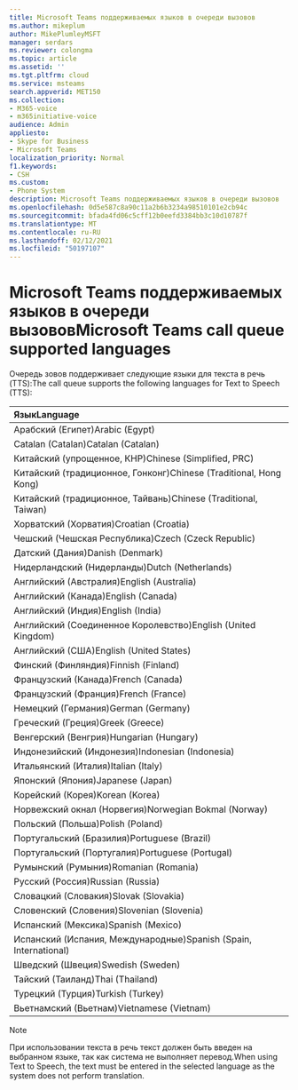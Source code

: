```yaml
---
title: Microsoft Teams поддерживаемых языков в очереди вызовов
ms.author: mikeplum
author: MikePlumleyMSFT
manager: serdars
ms.reviewer: colongma
ms.topic: article
ms.assetid: ''
ms.tgt.pltfrm: cloud
ms.service: msteams
search.appverid: MET150
ms.collection:
- M365-voice
- m365initiative-voice
audience: Admin
appliesto:
- Skype for Business
- Microsoft Teams
localization_priority: Normal
f1.keywords:
- CSH
ms.custom:
- Phone System
description: Microsoft Teams поддерживаемых языков в очереди вызовов
ms.openlocfilehash: 0d5e587c8a90c11a2b6b3234a98510101e2cb94c
ms.sourcegitcommit: bfada4fd06c5cff12b0eefd3384bb3c10d10787f
ms.translationtype: MT
ms.contentlocale: ru-RU
ms.lasthandoff: 02/12/2021
ms.locfileid: "50197107"
---
```

# <a name="microsoft-teams-call-queue-supported-languages"></a><span data-ttu-id="d9556-103">Microsoft Teams поддерживаемых языков в очереди вызовов</span><span class="sxs-lookup"><span data-stu-id="d9556-103">Microsoft Teams call queue supported languages</span></span>

<span data-ttu-id="d9556-104">Очередь зовов поддерживает следующие языки для текста в речь (TTS):</span><span class="sxs-lookup"><span data-stu-id="d9556-104">The call queue supports the following languages for Text to Speech (TTS):</span></span>

|<span data-ttu-id="d9556-105">Язык</span><span class="sxs-lookup"><span data-stu-id="d9556-105">Language</span></span>                                |
|:---------------------------------------|
|<span data-ttu-id="d9556-106">Арабский (Египет)</span><span class="sxs-lookup"><span data-stu-id="d9556-106">Arabic (Egypt)</span></span>                          |
|<span data-ttu-id="d9556-107">Catalan (Catalan)</span><span class="sxs-lookup"><span data-stu-id="d9556-107">Catalan (Catalan)</span></span>                       |
|<span data-ttu-id="d9556-108">Китайский (упрощенное, КНР)</span><span class="sxs-lookup"><span data-stu-id="d9556-108">Chinese (Simplified, PRC)</span></span>               |
|<span data-ttu-id="d9556-109">Китайский (традиционное, Гонконг)</span><span class="sxs-lookup"><span data-stu-id="d9556-109">Chinese (Traditional, Hong Kong)</span></span>        |
|<span data-ttu-id="d9556-110">Китайский (традиционное, Тайвань)</span><span class="sxs-lookup"><span data-stu-id="d9556-110">Chinese (Traditional, Taiwan)</span></span>           |
|<span data-ttu-id="d9556-111">Хорватский (Хорватия)</span><span class="sxs-lookup"><span data-stu-id="d9556-111">Croatian (Croatia)</span></span>                      |
|<span data-ttu-id="d9556-112">Чешский (Чешская Республика)</span><span class="sxs-lookup"><span data-stu-id="d9556-112">Czech (Czeck Republic)</span></span>                  |
|<span data-ttu-id="d9556-113">Датский (Дания)</span><span class="sxs-lookup"><span data-stu-id="d9556-113">Danish (Denmark)</span></span>                        |
|<span data-ttu-id="d9556-114">Нидерландский (Нидерланды)</span><span class="sxs-lookup"><span data-stu-id="d9556-114">Dutch (Netherlands)</span></span>                     |
|<span data-ttu-id="d9556-115">Английский (Австралия)</span><span class="sxs-lookup"><span data-stu-id="d9556-115">English (Australia)</span></span>                     |
|<span data-ttu-id="d9556-116">Английский (Канада)</span><span class="sxs-lookup"><span data-stu-id="d9556-116">English (Canada)</span></span>                        |
|<span data-ttu-id="d9556-117">Английский (Индия)</span><span class="sxs-lookup"><span data-stu-id="d9556-117">English (India)</span></span>                         |
|<span data-ttu-id="d9556-118">Английский (Соединенное Королевство)</span><span class="sxs-lookup"><span data-stu-id="d9556-118">English (United Kingdom)</span></span>                |
|<span data-ttu-id="d9556-119">Английский (США)</span><span class="sxs-lookup"><span data-stu-id="d9556-119">English (United States)</span></span>                 |
|<span data-ttu-id="d9556-120">Финский (Финляндия)</span><span class="sxs-lookup"><span data-stu-id="d9556-120">Finnish (Finland)</span></span>                       |
|<span data-ttu-id="d9556-121">Французский (Канада)</span><span class="sxs-lookup"><span data-stu-id="d9556-121">French (Canada)</span></span>                         |
|<span data-ttu-id="d9556-122">Французский (Франция)</span><span class="sxs-lookup"><span data-stu-id="d9556-122">French (France)</span></span>                         |
|<span data-ttu-id="d9556-123">Немецкий (Германия)</span><span class="sxs-lookup"><span data-stu-id="d9556-123">German (Germany)</span></span>                        |
|<span data-ttu-id="d9556-124">Греческий (Греция)</span><span class="sxs-lookup"><span data-stu-id="d9556-124">Greek (Greece)</span></span>                          |
|<span data-ttu-id="d9556-125">Венгерский (Венгрия)</span><span class="sxs-lookup"><span data-stu-id="d9556-125">Hungarian (Hungary)</span></span>                     |
|<span data-ttu-id="d9556-126">Индонезийский (Индонезия)</span><span class="sxs-lookup"><span data-stu-id="d9556-126">Indonesian (Indonesia)</span></span>                  |
|<span data-ttu-id="d9556-127">Итальянский (Италия)</span><span class="sxs-lookup"><span data-stu-id="d9556-127">Italian (Italy)</span></span>                         |
|<span data-ttu-id="d9556-128">Японский (Япония)</span><span class="sxs-lookup"><span data-stu-id="d9556-128">Japanese (Japan)</span></span>                        |
|<span data-ttu-id="d9556-129">Корейский (Корея)</span><span class="sxs-lookup"><span data-stu-id="d9556-129">Korean (Korea)</span></span>                          |
|<span data-ttu-id="d9556-130">Норвежский окнал (Норвегия)</span><span class="sxs-lookup"><span data-stu-id="d9556-130">Norwegian Bokmal (Norway)</span></span>               |
|<span data-ttu-id="d9556-131">Польский (Польша)</span><span class="sxs-lookup"><span data-stu-id="d9556-131">Polish (Poland)</span></span>                         |
|<span data-ttu-id="d9556-132">Португальский (Бразилия)</span><span class="sxs-lookup"><span data-stu-id="d9556-132">Portuguese (Brazil)</span></span>                     |
|<span data-ttu-id="d9556-133">Португальский (Португалия)</span><span class="sxs-lookup"><span data-stu-id="d9556-133">Portuguese (Portugal)</span></span>                   |
|<span data-ttu-id="d9556-134">Румынский (Румыния)</span><span class="sxs-lookup"><span data-stu-id="d9556-134">Romanian (Romania)</span></span>                      |
|<span data-ttu-id="d9556-135">Русский (Россия)</span><span class="sxs-lookup"><span data-stu-id="d9556-135">Russian (Russia)</span></span>                        |
|<span data-ttu-id="d9556-136">Словацкий (Словакия)</span><span class="sxs-lookup"><span data-stu-id="d9556-136">Slovak (Slovakia)</span></span>                       |
|<span data-ttu-id="d9556-137">Словенский (Словения)</span><span class="sxs-lookup"><span data-stu-id="d9556-137">Slovenian (Slovenia)</span></span>                    |
|<span data-ttu-id="d9556-138">Испанский (Мексика)</span><span class="sxs-lookup"><span data-stu-id="d9556-138">Spanish (Mexico)</span></span>                        |
|<span data-ttu-id="d9556-139">Испанский (Испания, Международные)</span><span class="sxs-lookup"><span data-stu-id="d9556-139">Spanish (Spain, International)</span></span>          |
|<span data-ttu-id="d9556-140">Шведский (Швеция)</span><span class="sxs-lookup"><span data-stu-id="d9556-140">Swedish (Sweden)</span></span>                        |
|<span data-ttu-id="d9556-141">Тайский (Таиланд)</span><span class="sxs-lookup"><span data-stu-id="d9556-141">Thai (Thailand)</span></span>                         |
|<span data-ttu-id="d9556-142">Турецкий (Турция)</span><span class="sxs-lookup"><span data-stu-id="d9556-142">Turkish (Turkey)</span></span>                        |
|<span data-ttu-id="d9556-143">Вьетнамский (Вьетнам)</span><span class="sxs-lookup"><span data-stu-id="d9556-143">Vietnamese (Vietnam)</span></span>                    |

> [!NOTE]
> <span data-ttu-id="d9556-144">При использовании текста в речь текст должен быть введен на выбранном языке, так как система не выполняет перевод.</span><span class="sxs-lookup"><span data-stu-id="d9556-144">When using Text to Speech, the text must be entered in the selected language as the system does not perform translation.</span></span>
